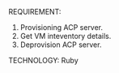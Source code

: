 REQUIREMENT:
   1. Provisioning ACP server.
   2. Get VM inteventory details.
   3. Deprovision ACP server.
   
TECHNOLOGY:
    Ruby
